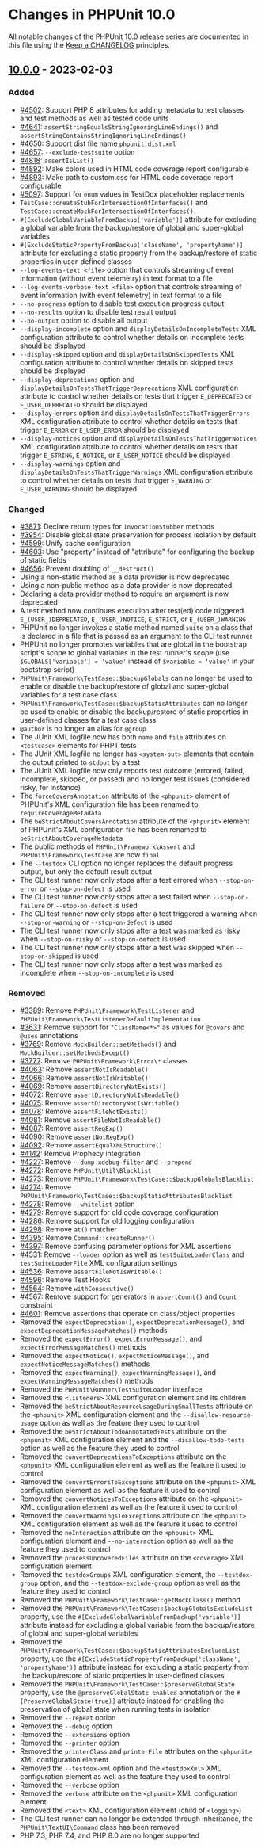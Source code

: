 # Changes in PHPUnit 10.0

All notable changes of the PHPUnit 10.0 release series are documented in this file using the [Keep a CHANGELOG](https://keepachangelog.com/) principles.

## [10.0.0] - 2023-02-03

### Added

* [#4502](https://github.com/sebastianbergmann/phpunit/issues/4502): Support PHP 8 attributes for adding metadata to test classes and test methods as well as tested code units
* [#4641](https://github.com/sebastianbergmann/phpunit/issues/4641): `assertStringEqualsStringIgnoringLineEndings()` and `assertStringContainsStringIgnoringLineEndings()`
* [#4650](https://github.com/sebastianbergmann/phpunit/issues/4650): Support dist file name `phpunit.dist.xml`
* [#4657](https://github.com/sebastianbergmann/phpunit/pull/4657): `--exclude-testsuite` option
* [#4818](https://github.com/sebastianbergmann/phpunit/pull/4818): `assertIsList()`
* [#4892](https://github.com/sebastianbergmann/phpunit/issues/4892): Make colors used in HTML code coverage report configurable
* [#4893](https://github.com/sebastianbergmann/phpunit/issues/4893): Make path to custom.css for HTML code coverage report configurable
* [#5097](https://github.com/sebastianbergmann/phpunit/issues/5097): Support for `enum` values in TestDox placeholder replacements
* `TestCase::createStubForIntersectionOfInterfaces()` and `TestCase::createMockForIntersectionOfInterfaces()`
* `#[ExcludeGlobalVariableFromBackup('variable')]` attribute for excluding a global variable from the backup/restore of global and super-global variables
* `#[ExcludeStaticPropertyFromBackup('className', 'propertyName')]` attribute for excluding a static property from the backup/restore of static properties in user-defined classes
* `--log-events-text <file>` option that controls streaming of event information (without event telemetry) in text format to a file
* `--log-events-verbose-text <file>` option that controls streaming of event information (with event telemetry) in text format to a file
* `--no-progress` option to disable test execution progress output
* `--no-results` option to disable test result output
* `--no-output` option to disable all output
* `--display-incomplete` option and `displayDetailsOnIncompleteTests` XML configuration attribute to control whether details on incomplete tests should be displayed
* `--display-skipped` option and `displayDetailsOnSkippedTests` XML configuration attribute to control whether details on skipped tests should be displayed
* `--display-deprecations` option and `displayDetailsOnTestsThatTriggerDeprecations` XML configuration attribute to control whether details on tests that trigger `E_DEPRECATED` or `E_USER_DEPRECATED` should be displayed
* `--display-errors` option and `displayDetailsOnTestsThatTriggerErrors` XML configuration attribute to control whether details on tests that trigger `E_ERROR` or `E_USER_ERROR` should be displayed
* `--display-notices` option and `displayDetailsOnTestsThatTriggerNotices` XML configuration attribute to control whether details on tests that trigger `E_STRING`, `E_NOTICE`, or `E_USER_NOTICE` should be displayed
* `--display-warnings` option and `displayDetailsOnTestsThatTriggerWarnings` XML configuration attribute to control whether details on tests that trigger `E_WARNING` or `E_USER_WARNING` should be displayed

### Changed

* [#3871](https://github.com/sebastianbergmann/phpunit/issues/3871): Declare return types for `InvocationStubber` methods
* [#3954](https://github.com/sebastianbergmann/phpunit/issues/3954): Disable global state preservation for process isolation by default
* [#4599](https://github.com/sebastianbergmann/phpunit/issues/4599): Unify cache configuration
* [#4603](https://github.com/sebastianbergmann/phpunit/issues/4603): Use "property" instead of "attribute" for configuring the backup of static fields
* [#4656](https://github.com/sebastianbergmann/phpunit/issues/4656): Prevent doubling of `__destruct()`
* Using a non-static method as a data provider is now deprecated 
* Using a non-public method as a data provider is now deprecated
* Declaring a data provider method to require an argument is now deprecated
* A test method now continues execution after test(ed) code triggered `E_(USER_)DEPRECATED`, `E_(USER_)NOTICE`, `E_STRICT`, or `E_(USER_)WARNING`
* PHPUnit no longer invokes a static method named `suite` on a class that is declared in a file that is passed as an argument to the CLI test runner
* PHPUnit no longer promotes variables that are global in the bootstrap script's scope to global variables in the test runner's scope (use `$GLOBALS['variable'] = 'value'` instead of `$variable = 'value'` in your bootstrap script)
* `PHPUnit\Framework\TestCase::$backupGlobals` can no longer be used to enable or disable the backup/restore of global and super-global variables for a test case class
* `PHPUnit\Framework\TestCase::$backupStaticAttributes` can no longer be used to enable or disable the backup/restore of static properties in user-defined classes for a test case class
* `@author` is no longer an alias for `@group`
* The JUnit XML logfile now has both `name` and `file` attributes on `<testcase>` elements for PHPT tests
* The JUnit XML logfile no longer has `<system-out>` elements that contain the output printed to `stdout` by a test
* The JUnit XML logfile now only reports test outcome (errored, failed, incomplete, skipped, or passed) and no longer test issues (considered risky, for instance)
* The `forceCoversAnnotation` attribute of the `<phpunit>` element of PHPUnit's XML configuration file has been renamed to `requireCoverageMetadata`
* The `beStrictAboutCoversAnnotation` attribute of the `<phpunit>` element of PHPUnit's XML configuration file has been renamed to `beStrictAboutCoverageMetadata`
* The public methods of `PHPUnit\Framework\Assert` and `PHPUnit\Framework\TestCase` are now `final`
* The `--testdox` CLI option no longer replaces the default progress output, but only the default result output
* The CLI test runner now only stops after a test errored when `--stop-on-error` or `--stop-on-defect` is used
* The CLI test runner now only stops after a test failed when `--stop-on-failure` or `--stop-on-defect` is used
* The CLI test runner now only stops after a test triggered a warning when `--stop-on-warning` or `--stop-on-defect` is used
* The CLI test runner now only stops after a test was marked as risky when `--stop-on-risky` or `--stop-on-defect` is used
* The CLI test runner now only stops after a test was skipped when `--stop-on-skipped` is used
* The CLI test runner now only stops after a test was marked as incomplete when `--stop-on-incomplete` is used

### Removed

* [#3389](https://github.com/sebastianbergmann/phpunit/issues/3389): Remove `PHPUnit\Framework\TestListener` and `PHPUnit\Framework\TestListenerDefaultImplementation`
* [#3631](https://github.com/sebastianbergmann/phpunit/issues/3631): Remove support for `"ClassName<*>"` as values for `@covers` and `@uses` annotations
* [#3769](https://github.com/sebastianbergmann/phpunit/issues/3769): Remove `MockBuilder::setMethods()` and `MockBuilder::setMethodsExcept()`
* [#3777](https://github.com/sebastianbergmann/phpunit/issues/3777): Remove `PHPUnit\Framework\Error\*` classes
* [#4063](https://github.com/sebastianbergmann/phpunit/issues/4063): Remove `assertNotIsReadable()`
* [#4066](https://github.com/sebastianbergmann/phpunit/issues/4066): Remove `assertNotIsWritable()`
* [#4069](https://github.com/sebastianbergmann/phpunit/issues/4069): Remove `assertDirectoryNotExists()`
* [#4072](https://github.com/sebastianbergmann/phpunit/issues/4072): Remove `assertDirectoryNotIsReadable()`
* [#4075](https://github.com/sebastianbergmann/phpunit/issues/4075): Remove `assertDirectoryNotIsWritable()`
* [#4078](https://github.com/sebastianbergmann/phpunit/issues/4078): Remove `assertFileNotExists()`
* [#4081](https://github.com/sebastianbergmann/phpunit/issues/4081): Remove `assertFileNotIsReadable()`
* [#4087](https://github.com/sebastianbergmann/phpunit/issues/4087): Remove `assertRegExp()`
* [#4090](https://github.com/sebastianbergmann/phpunit/issues/4090): Remove `assertNotRegExp()`
* [#4092](https://github.com/sebastianbergmann/phpunit/issues/4092): Remove `assertEqualXMLStructure()`
* [#4142](https://github.com/sebastianbergmann/phpunit/issues/4142): Remove Prophecy integration
* [#4227](https://github.com/sebastianbergmann/phpunit/issues/4227): Remove `--dump-xdebug-filter` and `--prepend`
* [#4272](https://github.com/sebastianbergmann/phpunit/issues/4272): Remove `PHPUnit\Util\Blacklist`
* [#4273](https://github.com/sebastianbergmann/phpunit/issues/4273): Remove `PHPUnit\Framework\TestCase::$backupGlobalsBlacklist`
* [#4274](https://github.com/sebastianbergmann/phpunit/issues/4274): Remove `PHPUnit\Framework\TestCase::$backupStaticAttributesBlacklist`
* [#4278](https://github.com/sebastianbergmann/phpunit/issues/4278): Remove `--whitelist` option
* [#4279](https://github.com/sebastianbergmann/phpunit/issues/4279): Remove support for old code coverage configuration
* [#4286](https://github.com/sebastianbergmann/phpunit/issues/4286): Remove support for old logging configuration
* [#4298](https://github.com/sebastianbergmann/phpunit/issues/4298): Remove `at()` matcher
* [#4395](https://github.com/sebastianbergmann/phpunit/issues/4395): Remove `Command::createRunner()`
* [#4397](https://github.com/sebastianbergmann/phpunit/issues/4397): Remove confusing parameter options for XML assertions
* [#4531](https://github.com/sebastianbergmann/phpunit/pull/4531): Remove `--loader` option as well as `testSuiteLoaderClass` and `testSuiteLoaderFile` XML configuration settings
* [#4536](https://github.com/sebastianbergmann/phpunit/issues/4536): Remove `assertFileNotIsWritable()`
* [#4596](https://github.com/sebastianbergmann/phpunit/issues/4595): Remove Test Hooks
* [#4564](https://github.com/sebastianbergmann/phpunit/issues/4564): Remove `withConsecutive()`
* [#4567](https://github.com/sebastianbergmann/phpunit/issues/4567): Remove support for generators in `assertCount()` and `Count` constraint
* [#4601](https://github.com/sebastianbergmann/phpunit/issues/4601): Remove assertions that operate on class/object properties
* Removed the `expectDeprecation()`, `expectDeprecationMessage()`, and `expectDeprecationMessageMatches()` methods
* Removed the `expectError()`, `expectErrorMessage()`, and `expectErrorMessageMatches()` methods
* Removed the `expectNotice()`, `expectNoticeMessage()`, and `expectNoticeMessageMatches()` methods
* Removed the `expectWarning()`, `expectWarningMessage()`, and `expectWarningMessageMatches()` methods
* Removed the `PHPUnit\Runner\TestSuiteLoader` interface
* Removed the `<listeners>` XML configuration element and its children
* Removed the `beStrictAboutResourceUsageDuringSmallTests` attribute on the `<phpunit>` XML configuration element and the `--disallow-resource-usage` option as well as the feature they used to control
* Removed the `beStrictAboutTodoAnnotatedTests` attribute on the `<phpunit>` XML configuration element and the `--disallow-todo-tests` option as well as the feature they used to control
* Removed the `convertDeprecationsToExceptions` attribute on the `<phpunit>` XML configuration element as well as the feature it used to control
* Removed the `convertErrorsToExceptions` attribute on the `<phpunit>` XML configuration element as well as the feature it used to control
* Removed the `convertNoticesToExceptions` attribute on the `<phpunit>` XML configuration element as well as the feature it used to control
* Removed the `convertWarningsToExceptions` attribute on the `<phpunit>` XML configuration element as well as the feature it used to control
* Removed the `noInteraction` attribute on the `<phpunit>` XML configuration element and `--no-interaction` option as well as the feature they used to control
* Removed the `processUncoveredFiles` attribute on the `<coverage>` XML configuration element
* Removed the `testdoxGroups` XML configuration element, the `--testdox-group` option, and the `--testdox-exclude-group` option as well as the feature they used to control
* Removed the `PHPUnit\Framework\TestCase::getMockClass()` method
* Removed the `PHPUnit\Framework\TestCase::$backupGlobalsExcludeList` property, use the `#[ExcludeGlobalVariableFromBackup('variable')]` attribute instead for excluding a global variable from the backup/restore of global and super-global variables
* Removed the `PHPUnit\Framework\TestCase::$backupStaticAttributesExcludeList` property, use the `#[ExcludeStaticPropertyFromBackup('className', 'propertyName')]` attribute instead for excluding a static property from the backup/restore of static properties in user-defined classes
* Removed the `PHPUnit\Framework\TestCase::$preserveGlobalState` property, use the `@preserveGlobalState enabled` annotation or the `#[PreserveGlobalState(true)]` attribute instead for enabling the preservation of global state when running tests in isolation
* Removed the `--repeat` option
* Removed the `--debug` option
* Removed the `--extensions` option
* Removed the `--printer` option
* Removed the `printerClass` and `printerFile` attributes on the `<phpunit>` XML configuration element
* Removed the `--testdox-xml` option and the `<testdoxXml>` XML configuration element as well as the feature they used to control
* Removed the `--verbose` option
* Removed the `verbose` attribute on the `<phpunit>` XML configuration element
* Removed the `<text>` XML configuration element (child of `<logging>`)
* The CLI test runner can no longer be extended through inheritance, the `PHPUnit\TextUI\Command` class has been removed
* PHP 7.3, PHP 7.4, and PHP 8.0 are no longer supported

[10.0.0]: https://github.com/sebastianbergmann/phpunit/compare/9.6...main
